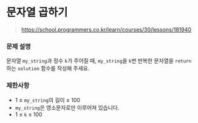 # 문자열 곱하기

> https://school.programmers.co.kr/learn/courses/30/lessons/181940

### 문제 설명

문자열 `my_string`과 정수 `k`가 주어질 때, `my_string`을 `k`번 반복한 문자열을 `return` 하는 `solution` 함수를 작성해 주세요.

### 제한사항

- 1 ≤ `my_string`의 길이 ≤ 100
- `my_string`은 영소문자로만 이루어져 있습니다.
- 1 ≤ `k` ≤ 100
